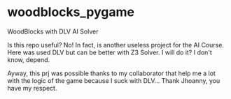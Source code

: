 # woodblocks_pygame
WoodBlocks with DLV AI Solver

Is this repo useful? No!
In fact, is another useless project for the AI Course.
Here was used DLV but can be better with Z3 Solver.
I will do it? I don't know, depend.

Ayway, this prj was possible thanks to my collaborator that help me a lot with the logic of the game because I suck with DLV...
Thank Jhoanny, you have my respect.

